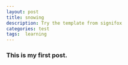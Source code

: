 ```yaml
---
layout: post
title: snowing
description: Try the template from signifox
categories: test
tags:  learning
---
```

### This is my first post.

